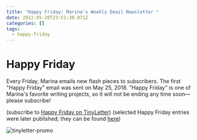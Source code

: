 ```yaml
---
title: "Happy Friday: Marina's Weekly Email Newsletter "
date: 2022-05-20T23:51:38.071Z
categories: []
tags:
  - happy-friday
---
```

# Happy Friday

Every Friday, Marina emails new flash pieces to subscribers. The first "Happy Friday" email was sent on May 25, 2018. "Happy Friday" is one of Marina's favorite writing projects, so it will not be ending any time soon—please subscribe! 

(subscribe to [Happy Friday on TinyLetter](http://tinyletter.com/mtinone)) (selected Happy Friday entries were later published; they can be found [here](https://www.mtinone.com/tags/happy-friday/))

![tinyletter-promo](/images/tinyletter-promo.png)